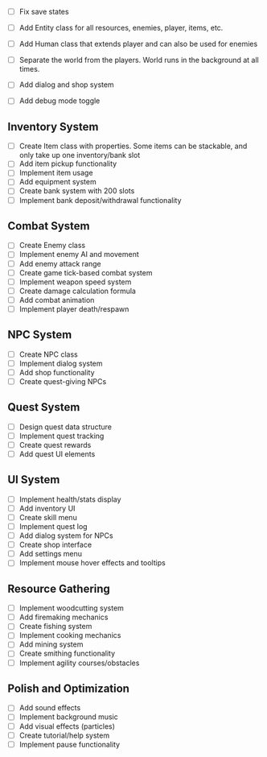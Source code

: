 - [ ] Fix save states
- [ ] Add Entity class for all resources, enemies, player, items, etc.
- [ ] Add Human class that extends player and can also be used for enemies
- [ ] Separate the world from the players. World runs in the background at all times.


- [ ] Add dialog and shop system
- [ ] Add debug mode toggle

## Inventory System
- [ ] Create Item class with properties. Some items can be stackable, and only take up one inventory/bank slot
- [ ] Add item pickup functionality
- [ ] Implement item usage
- [ ] Add equipment system
- [ ] Create bank system with 200 slots
- [ ] Implement bank deposit/withdrawal functionality

## Combat System
- [ ] Create Enemy class
- [ ] Implement enemy AI and movement
- [ ] Add enemy attack range
- [ ] Create game tick-based combat system
- [ ] Implement weapon speed system
- [ ] Create damage calculation formula
- [ ] Add combat animation
- [ ] Implement player death/respawn

## NPC System
- [ ] Create NPC class
- [ ] Implement dialog system
- [ ] Add shop functionality
- [ ] Create quest-giving NPCs

## Quest System
- [ ] Design quest data structure
- [ ] Implement quest tracking
- [ ] Create quest rewards
- [ ] Add quest UI elements

## UI System
- [ ] Implement health/stats display
- [ ] Add inventory UI
- [ ] Create skill menu
- [ ] Implement quest log
- [ ] Add dialog system for NPCs
- [ ] Create shop interface
- [ ] Add settings menu
- [ ] Implement mouse hover effects and tooltips

## Resource Gathering
- [ ] Implement woodcutting system
- [ ] Add firemaking mechanics
- [ ] Create fishing system
- [ ] Implement cooking mechanics
- [ ] Add mining system
- [ ] Create smithing functionality
- [ ] Implement agility courses/obstacles

## Polish and Optimization
- [ ] Add sound effects
- [ ] Implement background music
- [ ] Add visual effects (particles)
- [ ] Create tutorial/help system
- [ ] Implement pause functionality
